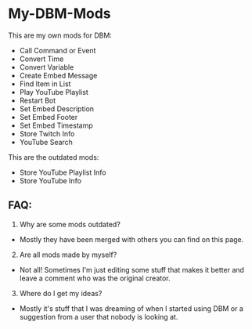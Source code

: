 # My-DBM-Mods
This are my own mods for DBM:

- Call Command or Event
- Convert Time
- Convert Variable
- Create Embed Message
- Find Item in List
- Play YouTube Playlist
- Restart Bot
- Set Embed Description
- Set Embed Footer
- Set Embed Timestamp
- Store Twitch Info
- YouTube Search

This are the outdated mods:

- Store YouTube Playlist Info
- Store YouTube Info



## FAQ:

1. Why are some mods outdated?

- Mostly they have been merged with others you can find on this page.

2. Are all mods made by myself?

- Not all! Sometimes I'm just editing some stuff that makes it better and leave a comment who was the original creator.

3. Where do I get my ideas?

- Mostly it's stuff that I was dreaming of when I started using DBM or a suggestion from a user that nobody is looking at.
